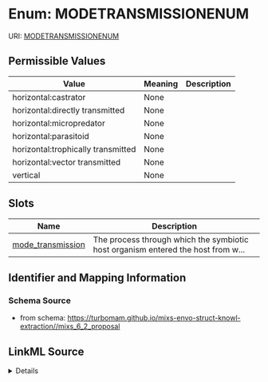 # Enum: MODETRANSMISSIONENUM



URI: [MODETRANSMISSIONENUM](MODETRANSMISSIONENUM)

## Permissible Values

| Value | Meaning | Description |
| --- | --- | --- |
| horizontal:castrator | None |  |
| horizontal:directly transmitted | None |  |
| horizontal:micropredator | None |  |
| horizontal:parasitoid | None |  |
| horizontal:trophically transmitted | None |  |
| horizontal:vector transmitted | None |  |
| vertical | None |  |




## Slots

| Name | Description |
| ---  | --- |
| [mode_transmission](mode_transmission.md) | The process through which the symbiotic host organism entered the host from w... |






## Identifier and Mapping Information







### Schema Source


* from schema: https://turbomam.github.io/mixs-envo-struct-knowl-extraction//mixs_6_2_proposal




## LinkML Source

<details>
```yaml
name: MODE_TRANSMISSION_ENUM
from_schema: https://turbomam.github.io/mixs-envo-struct-knowl-extraction//mixs_6_2_proposal
rank: 1000
permissible_values:
  horizontal:castrator:
    text: horizontal:castrator
  horizontal:directly transmitted:
    text: horizontal:directly transmitted
  horizontal:micropredator:
    text: horizontal:micropredator
  horizontal:parasitoid:
    text: horizontal:parasitoid
  horizontal:trophically transmitted:
    text: horizontal:trophically transmitted
  horizontal:vector transmitted:
    text: horizontal:vector transmitted
  vertical:
    text: vertical

```
</details>
